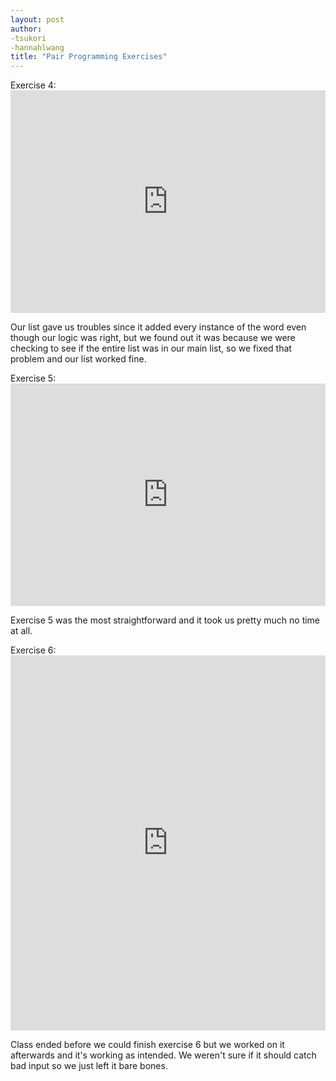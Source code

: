 ```yaml
---
layout: post
author:
-tsukori
-hannahlwang
title: "Pair Programming Exercises"
---
```


Exercise 4: <iframe src="https://trinket.io/embed/python/06042bfcab" width="100%" height="356" frameborder="0" marginwidth="0" marginheight="0" allowfullscreen></iframe>

Our list gave us troubles since it added every instance of the word even though our logic was right, but we found out it was because we were checking to see if the entire list was in our main list, so we fixed that problem and our list worked fine.

Exercise 5: <iframe src="https://trinket.io/embed/python/1c80c889b2" width="100%" height="356" frameborder="0" marginwidth="0" marginheight="0" allowfullscreen></iframe>

Exercise 5 was the most straightforward and it took us pretty much no time at all.

Exercise 6: <iframe src="https://trinket.io/embed/python/5a05a34b88" width="100%" height="600" frameborder="0" marginwidth="0" marginheight="0" allowfullscreen></iframe>

Class ended before we could finish exercise 6 but we worked on it afterwards and it's working as intended. We weren't sure if it should catch bad input so we just left it bare bones. 
